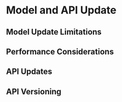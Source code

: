 # Model and API Update

## Model Update Limitations

## Performance Considerations

## API Updates

## API Versioning
